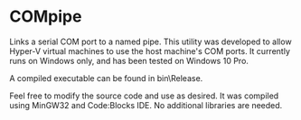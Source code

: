 # COMpipe
Links a serial COM port to a named pipe.  This utility was developed to allow Hyper-V virtual machines to use the host machine's COM ports.  It currently runs on Windows only, and has been tested on Windows 10 Pro.

A compiled executable can be found in bin\Release.

Feel free to modify the source code and use as desired.  It was compiled using MinGW32 and Code:Blocks IDE.  No additional libraries are needed.
